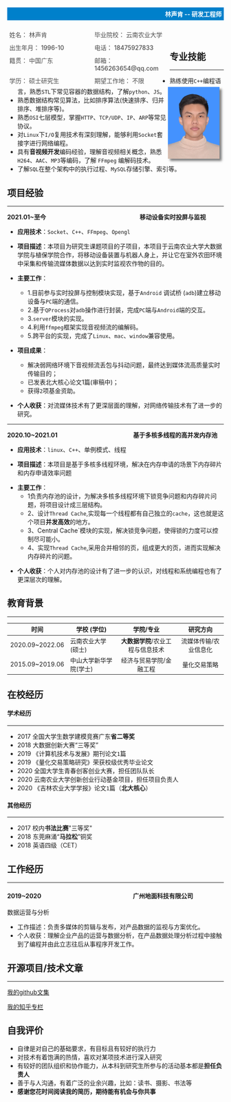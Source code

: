 <div style="background-color: #0080cb;width: 100%;">
	<h4 style="color: white;text-align: right;padding: 5px;">林声肯 -- 研发工程师</h4>
</div>

<div style="float: left;display: flex;flex-wrap: wrap;width: 75%;justify-content: space-between;">
    <div style="width: 45%;font-weight: 500;color: #4c4c4c;font-size: 14px;margin: 5px;">姓名： 林声肯</div>
    <div style="width: 45%;font-weight: 500;color: #4c4c4c;font-size: 14px;margin: 5px;">毕业院校： 云南农业大学</div>
    <div style="width: 45%;font-weight: 500;color: #4c4c4c;font-size: 14px;margin: 5px;">出生年月： 1996-10</div>
    <div style="width: 45%;font-weight: 500;color: #4c4c4c;font-size: 14px;margin: 5px;">电话： 18475927833</div>
    <div style="width: 45%;font-weight: 500;color: #4c4c4c;font-size: 14px;margin: 5px;">籍贯： 中国广东</div>
    <div style="width: 45%;font-weight: 500;color: #4c4c4c;font-size: 14px;margin: 5px;">邮箱： 1456263654@qq.com</div>
    <div style="width: 45%;font-weight: 500;color: #4c4c4c;font-size: 14px;margin: 5px;">学历： 硕士研究生</div>
    <div style="width: 45%;font-weight: 500;color: #4c4c4c;font-size: 14px;margin: 5px;">期望工作地： 不限</div>
</div>
<div>
    <div style="float: right;margin-right: 10px;">
        <img src="my.jpg" width="120px" height="167px" style="box-shadow: 5px 5px 5px rgba(0,0,0,.5);">
    </div>
</div>
　　　　　　　　　　　　

## 专业技能

------

- 熟练使用`C++`编程语言，熟悉`STL`下常见容器的数据结构，了解`python`、`JS`。
- 熟悉数据结构常见算法，比如排序算法(快速排序、归并排序、堆排序等)。
- 熟悉`OSI`七层模型，掌握`HTTP`、`TCP/UDP`、`IP`、`ARP`等常见协议。
- 对`Linux`下`I/O`复用技术有深刻理解，能够利用`Socket`套接字进行网络编程。
- 具有**音视频开发**编码经验，理解音视频相关概念，熟悉`H264`、`AAC`、`MP3`等编码，了解 `FFmpeg` 编解码技术。
- 了解`SQL`在整个架构中的执行过程、`MySQL`存储引擎、索引等。

## 项目经验

-----
**2021.01~至今** 　　　　　　　　　　　　　　　  **移动设备实时投屏与监视**

- **应用技术**：`Socket`、`C++`、`FFmpeg`、`Opengl`

- **项目描述**：本项目为研究生课题项目的子项目，本项目于云南农业大学大数据学院与植保学院合作，将移动设备装置与机器人身上，并让它在室外农田环境中采集和传输流媒体数据以达到实时监视农作物的目的。
- **主要工作**：
  * 1.目前参与实时投屏与控制模块实现，基于`Android` 调试桥 (`adb`)建立移动设备与`PC`端的通信。
  * 2.基于`QProcess`对`adb`操作进行封装，完成`PC`端与`Android`端的交互。
  * 3.`server`模块的实现。
  * 4.利用`ffmpeg`框架实现音视频流的编解码。
  * 5.跨平台的实现，完成了`Linux`、`mac`、`window`兼容使用。
  
- **项目成果**：
  - 解决弱网络环境下音视频流丢包与抖动问题，最终达到媒体流高质量实时传输目的；
  - 已发表北大核心论文1篇(审稿中)；
  - 获得`2`项基金资助。

- **个人收获**：对流媒体技术有了更深层面的理解，对网络传输技术有了进一步的研究。

-----
**2020.10~2021.01** 　　　　　　　　　　　　  **基于多核多线程的高并发内存池**

- **应用技术**：`linux`、`C++`、单例模式、线程

- **项目描述**：本项目是基于多核多线程环境，解决在内存申请的场景下内存碎片和内存申请效率问题
  
* **主要工作**：
  * 1负责内存池的设计，为解决多核多线程环境下锁竞争问题和内存碎片问题，将项目设计成三层结构。
  * 2、设计`Thread Cache`,实现每一个线程都有自己独立的`cache`，这也就是这个项目**并发高效**的地方。
  * 3、Central Cache`模块的实现，解决锁竞争问题，使得锁的力度可以控制尽可能小。
  * 4、实现`Thread Cache`,采用合并相邻的页，组成更大的页，进而实现解决内存碎片的问题。

- **个人收获**：个人对内存池的设计有了进一步的认识，对线程和系统编程也有了更深层次的理解。

## 教育背景

----

| 时间            | 学校 (学位)                   |           学院/专业           |       研究方向        |
| --------------- | ---------------------- | :---------------------------: | :-------------------: |
| 2020.09~2022.06 | 云南农业大学(硕士)     | **大数据学院**/农业工程与信息技术 | 流媒体传输/农业信息化 |
| 2015.09~2019.06 | 中山大学新华学院(学士) |    经济与贸易学院/金融工程    |     量化交易策略      |

## 在校经历

#### 学术经历
-----
- 2017 全国大学生数学建模竞赛广东**省二等奖**
- 2018 大数据创新大赛“三等奖”
- 2019 《计算机技术与发展》期刊论文`1`篇
- 2019 《量化交易策略研究》荣获校级优秀毕业论文
- 2020 全国大学生青春创客创业大赛，担任团队队长
- 2020 云南农业大学创新创业行动基金项目，担任项目负责人
- 2020 《吉林农业大学学报》论文`1`篇（**北大核心**）

#### 其他经历
-----
- 2017 校内**书法比赛**"三等奖"
- 2018 东莞麻涌“**马拉松**”铜奖
- 2018 英语四级（CET）







## 工作经历

----

#### 2019~2020　　　　　　　　　　　　　　　  广州地面科技有限公司
数据运营与分析

- 工作描述：负责多媒体的剪辑与发布，对产品数据的监视与方案优化。
- 个人收获：理解企业产品的运营与数据分析，在产品数据处理分析过程中接触到了编程并由此立志往后从事程序开发工作。


## 开源项目/技术文章

----

[我的github文集](https://linkge-web.gitee.io/kendall-cpp/#/)

[我的知乎专栏](https://www.zhihu.com/people/kge-85-76/columns)

## 自我评价

- 自律是对自己的基础要求，有目标且有较好的执行力
- 对技术有着饱满的热情，喜欢对某项技术进行深入研究
- 有较好的团队组织和协作能力，从本科到研究生所参与的活动基本都是**担任负责人**
- 善于与人沟通，有着广泛的业余兴趣，比如：读书、摄影、书法等
- **感谢您花时间阅读我的简历，期待能有机会与你共事**

